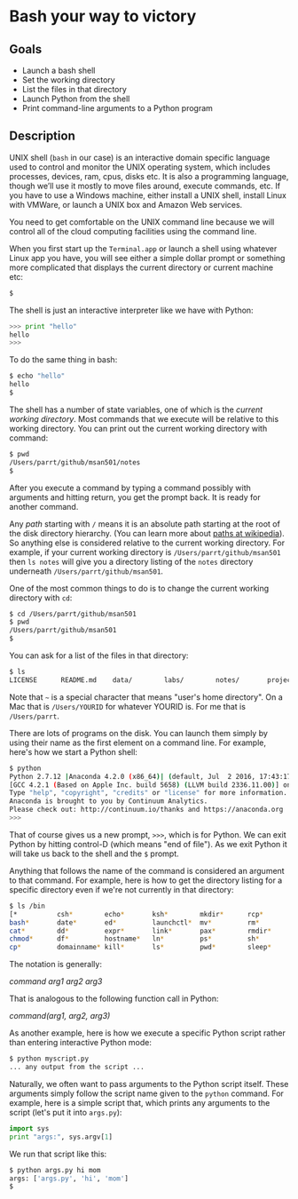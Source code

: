 # Bash your way to victory

## Goals

* Launch a bash shell
* Set the working directory
* List the files in that directory
* Launch Python from the shell
* Print command-line arguments to a Python program

## Description

UNIX shell (`bash` in our case) is an interactive domain specific language used to control and monitor the UNIX operating system, which includes processes, devices, ram, cpus, disks etc. It is also a programming language, though we’ll use it mostly to move files around, execute commands, etc. If you have to use a Windows machine, either install a UNIX shell, install Linux with VMWare, or launch a UNIX box and Amazon Web services.

You need to get comfortable on the UNIX command line because we will control all of the cloud computing facilities using the command line.

When you first start up the `Terminal.app` or launch a shell using whatever Linux app you have, you will see either a simple dollar prompt or something more complicated that displays the current directory or current machine etc:

```bash
$ 
```

The shell is just an interactive interpreter like we have with Python:

```python
>>> print "hello"
hello
>>>
```

To do the same thing in bash:

```bash
$ echo "hello"
hello
$
```

The shell has a number of state variables, one of which is the *current working directory*. Most commands that we execute will be relative to this working directory. You can print out the current working directory with command:

```bash
$ pwd
/Users/parrt/github/msan501/notes
$ 
```

After you execute a command by typing a command possibly with arguments and hitting return, you get the prompt back. It is ready for another command.

Any *path* starting with `/` means it is an absolute path starting at the root of the disk directory hierarchy. (You can learn more about [paths at wikipedia](https://en.wikipedia.org/wiki/Path_(computing)#Unix_style)). So anything else is considered relative to the current working directory. For example, if your current working directory is `/Users/parrt/github/msan501` then `ls notes` will give you a directory listing of the `notes` directory underneath `/Users/parrt/github/msan501`.

One of the most common things to do is to change the current working directory with `cd`:

```bash
$ cd /Users/parrt/github/msan501
$ pwd
/Users/parrt/github/msan501
$ 
```

You can ask for a list of the files in that directory:

```bash
$ ls
LICENSE      README.md    data/        labs/        notes/       projects/
```

Note that `~` is a special character that means "user's home directory".  On a Mac that is `/Users/YOURID` for whatever YOURID is. For me that is `/Users/parrt`.

There are lots of programs on the disk. You can launch them simply by using their name as the first element on a command line. For example, here's how we start a Python shell:

```bash
$ python
Python 2.7.12 |Anaconda 4.2.0 (x86_64)| (default, Jul  2 2016, 17:43:17) 
[GCC 4.2.1 (Based on Apple Inc. build 5658) (LLVM build 2336.11.00)] on darwin
Type "help", "copyright", "credits" or "license" for more information.
Anaconda is brought to you by Continuum Analytics.
Please check out: http://continuum.io/thanks and https://anaconda.org
>>> 
```

That of course gives us a new prompt, `>>>`, which is for Python. We can exit Python by hitting control-D (which means "end of file"). As we exit Python it will take us back to the shell and the `$` prompt.

Anything that follows the name of the command is considered an argument to that command. For example, here is how to get the directory listing for a specific directory even if we're not currently in that directory:

```bash
$ ls /bin
[*          csh*        echo*       ksh*        mkdir*      rcp*        stty*       wait4path*
bash*       date*       ed*         launchctl*  mv*         rm*         sync*       zsh*
cat*        dd*         expr*       link*       pax*        rmdir*      tcsh*
chmod*      df*         hostname*   ln*         ps*         sh*         test*
cp*         domainname* kill*       ls*         pwd*        sleep*      unlink*
```

The notation is generally:

*command arg1 arg2 arg3*

That is analogous to the following function call in Python:

*command(arg1, arg2, arg3)*
 
As another example, here is how we execute a specific Python script rather than entering interactive Python mode:

```bash
$ python myscript.py
... any output from the script ...
```

Naturally, we often want to pass arguments to the Python script itself. These arguments simply follow the script name given to the `python` command. For example, here is a simple script that, which prints any arguments to the script (let's put it into `args.py`):

```python
import sysprint "args:", sys.argv[1]
```

We run that script like this:
 
```bash
$ python args.py hi mom
args: ['args.py', 'hi', 'mom']
$ 
```
